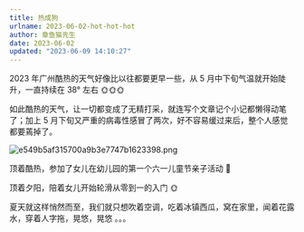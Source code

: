 ```yaml
---
title: 热成狗
urlname: 2023-06-02-hot-hot-hot
author: 章鱼猫先生
date: 2023-06-02
updated: "2023-06-09 14:10:27"
---
```


2023 年广州酷热的天气好像比以往都要更早一些，从 5 月中下旬气温就开始陡升，一直持续在 38° 左右 🌞🌞🌞

如此酷热的天气，让一切都变成了无精打采，就连写个文章记个小记都懒得动笔了；加上 5 月下旬又严重的病毒性感冒了两次，好不容易缓过来后，整个人感觉都要蔫掉了。

![e549b5af315700a9b3e7747b1623398.png](https://shub-1251708715.cos.ap-guangzhou.myqcloud.com/elog-notebook-img/FiqCEjITPiIwdeNGXLvHmuCbyWSG.png)

顶着酷热，参加了女儿在幼儿园的第一个六一儿童节亲子活动 🏃

顶着夕阳，陪着女儿开始轮滑从零到一的入门 🌞

夏天就这样悄然而至，我们就只想吹着空调，吃着冰镇西瓜，窝在家里，闻着花露水，穿着人字拖，晃悠，晃悠 。。。
